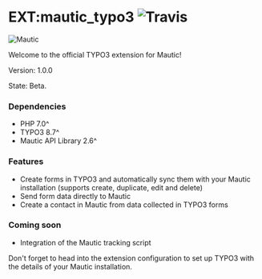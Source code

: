 EXT:mautic_typo3 ![Travis](https://travis-ci.org/mautic/mautic-typo3.svg?branch=master "Travis build")
===========
![Mautic](http://i.imgur.com/g56p37X.jpg "Mautic Open Source Marketing Automation together with the CMS power of TYPO3")

Welcome to the official TYPO3 extension for Mautic!

Version: 1.0.0

State: Beta.

### Dependencies
* PHP 7.0^
* TYPO3 8.7^
* Mautic API Library 2.6^

### Features
* Create forms in TYPO3 and automatically sync them with your Mautic installation (supports create, duplicate, edit and delete)
* Send form data directly to Mautic
* Create a contact in Mautic from data collected in TYPO3 forms

### Coming soon
* Integration of the Mautic tracking script

Don't forget to head into the extension configuration to set up TYPO3 with the details of your Mautic installation.
